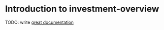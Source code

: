# Introduction to investment-overview

TODO: write [great documentation](http://jacobian.org/writing/what-to-write/)
